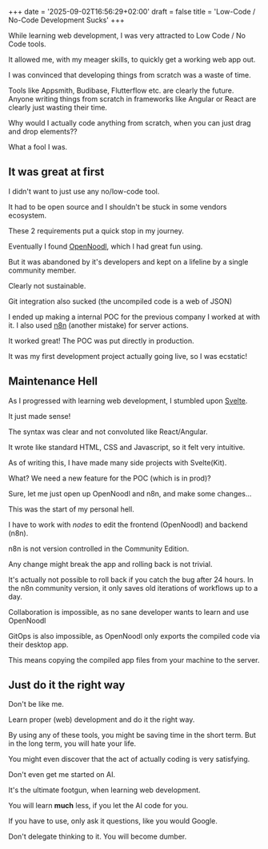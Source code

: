 +++
date = '2025-09-02T16:56:29+02:00'
draft = false
title = 'Low-Code / No-Code Development Sucks'
+++

While learning web development, I was very attracted to Low Code / No Code tools.

It allowed me, with my meager skills, to quickly get a working web app out.

I was convinced that developing things from scratch was a waste of time.

Tools like Appsmith, Budibase, Flutterflow etc. are clearly the future.
Anyone writing things from scratch in frameworks like Angular or React are clearly just wasting their time.

Why would I actually code anything from scratch, when you can just drag and drop elements??

What a fool I was.

## It was great at first

I didn't want to just use any no/low-code tool.

It had to be open source and I shouldn't be stuck in some vendors ecosystem.

These 2 requirements put a quick stop in my journey.

Eventually I found [OpenNoodl](https://github.com/The-Low-Code-Foundation/opennoodl), which I had great fun using.

But it was abandoned by it's developers and kept on a lifeline by a single community member.

Clearly not sustainable.

Git integration also sucked (the uncompiled code is a web of JSON)

I ended up making a internal POC for the previous company I worked at with it.
I also used [n8n](https://n8n.io/) (another mistake) for server actions.

It worked great!
The POC was put directly in production.

It was my first development project actually going live, so I was ecstatic!

## Maintenance Hell

As I progressed with learning web development, I stumbled upon [Svelte](https://svelte.dev/).

It just made sense!

The syntax was clear and not convoluted like React/Angular.

It wrote like standard HTML, CSS and Javascript, so it felt very intuitive.

As of writing this, I have made many side projects with Svelte(Kit).

What?
We need a new feature for the POC (which is in prod)?

Sure, let me just open up OpenNoodl and n8n, and make some changes...

This was the start of my personal hell.

I have to work with _nodes_ to edit the frontend (OpenNoodl) and backend (n8n).

n8n is not version controlled in the Community Edition.

Any change might break the app and rolling back is not trivial.

It's actually not possible to roll back if you catch the bug after 24 hours.
In the n8n community version, it only saves old iterations of workflows up to a day.

Collaboration is impossible, as no sane developer wants to learn and use OpenNoodl

GitOps is also impossible, as OpenNoodl only exports the compiled code via their desktop app.

This means copying the compiled app files from your machine to the server.

## Just do it the right way

Don't be like me.

Learn proper (web) development and do it the right way.

By using any of these tools, you might be saving time in the short term.
But in the long term, you will hate your life.

You might even discover that the act of actually coding is very satisfying.

Don't even get me started on AI.

It's the ultimate footgun, when learning web development.

You will learn **much** less, if you let the AI code for you.

If you have to use, only ask it questions, like you would Google.

Don't delegate thinking to it. You will become dumber.
